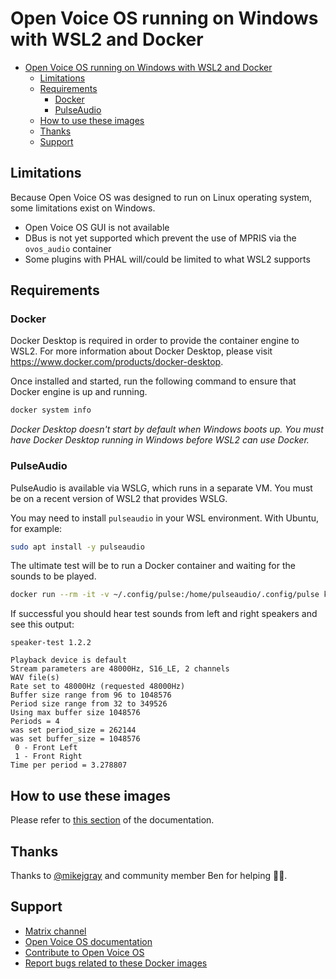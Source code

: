 # Open Voice OS running on Windows with WSL2 and Docker

* [Open Voice OS running on Windows with WSL2 and Docker](#open-voice-os-running-on-windows-with-wsl2-and-docker)
  * [Limitations](#limitations)
  * [Requirements](#requirements)
    * [Docker](#docker)
    * [PulseAudio](#pulseaudio)
  * [How to use these images](#how-to-use-these-images)
  * [Thanks](#thanks)
  * [Support](#support)

## Limitations

Because Open Voice OS was designed to run on Linux operating system, some limitations exist on Windows.

* Open Voice OS GUI is not available
* DBus is not yet supported which prevent the use of MPRIS via the `ovos_audio` container
* Some plugins with PHAL will/could be limited to what WSL2 supports

## Requirements

### Docker

Docker Desktop is required in order to provide the container engine to WSL2. For more information about Docker Desktop, please visit <https://www.docker.com/products/docker-desktop>.

Once installed and started, run the following command to ensure that Docker engine is up and running.

```bash
docker system info
```

*Docker Desktop doesn't start by default when Windows boots up. You must have Docker Desktop running in Windows before WSL2 can use Docker.*

### PulseAudio

PulseAudio is available via WSLG, which runs in a separate VM. You must be on a recent version of WSL2 that provides WSLG.

You may need to install `pulseaudio` in your WSL environment. With Ubuntu, for example:

```bash
sudo apt install -y pulseaudio
```

The ultimate test will be to run a Docker container and waiting for the sounds to be played.

```bash
docker run --rm -it -v ~/.config/pulse:/home/pulseaudio/.config/pulse keinos/speaker-test
```

If successful you should hear test sounds from left and right speakers and see this output:

```text
speaker-test 1.2.2

Playback device is default
Stream parameters are 48000Hz, S16_LE, 2 channels
WAV file(s)
Rate set to 48000Hz (requested 48000Hz)
Buffer size range from 96 to 1048576
Period size range from 32 to 349526
Using max buffer size 1048576
Periods = 4
was set period_size = 262144
was set buffer_size = 1048576
 0 - Front Left
 1 - Front Right
Time per period = 3.278807
```

## How to use these images

Please refer to [this section](README.md#how-to-use-these-images) of the documentation.

## Thanks

Thanks to [@mikejgray](https://github.com/mikejgray/) and community member Ben for helping :clap::punch:.

## Support

* [Matrix channel](https://matrix.to/#/#openvoiceos:matrix.org)
* [Open Voice OS documentation](https://openvoiceos.github.io/community-docs/)
* [Contribute to Open Voice OS](https://openvoiceos.github.io/community-docs/contributing/)
* [Report bugs related to these Docker images](https://github.com/OpenVoiceOS/ovos-docker/issues)
